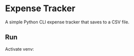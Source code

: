 ﻿# Expense Tracker

A simple Python CLI expense tracker that saves to a CSV file.

## Run
Activate venv:
